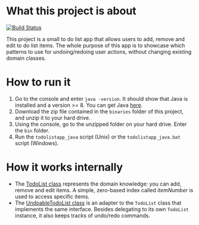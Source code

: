 # What this project is about
[![Build Status](https://travis-ci.org/bertilmuth/todolist.svg?branch=master)](https://travis-ci.org/bertilmuth/todolist)

This project is a small to do list app that allows users to add, remove and edit to do list items.
The whole purpose of this app is to showcase which patterns to use for undoing/redoing user actions,
without changing  existing domain classes.

# How to run it
1. Go to the console and enter `java -version`. It should show that Java is installed and a version >= 8. You can get Java [here](https://jdk.java.net/12/).
2. Download the zip file contained in the `binaries` folder of this project, and unzip it to your hard drive.
3. Using the console, go to the unzipped folder on your hard drive. Enter the `bin` folder. 
5. Run the `todolistapp_java` script (Unix) or the `todolistapp_java.bat` script (Windows).


# How it works internally
* The [TodoList class](https://github.com/bertilmuth/todolist/blob/master/src/main/java/todolist/TodoList.java) represents the domain knowledge:
you can add, remove and edit items. A simple, zero-based index called _itemNumber_ is used to access specific items. 
* The [UndoableTodoList class](https://github.com/bertilmuth/todolist/blob/master/src/main/java/todolist/UndoableTodoList.java) is an adapter to the `TodoList` class that implements the same interface. Besides delegating to its own `TodoList` instance, it also keeps tracks of undo/redo commands.
